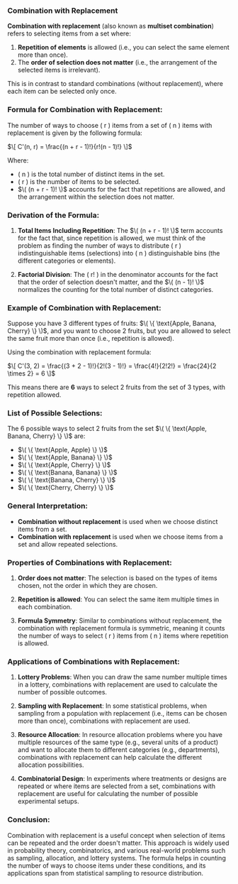 ### **Combination with Replacement**

**Combination with replacement** (also known as **multiset combination**) refers to selecting items from a set where:

1. **Repetition of elements** is allowed (i.e., you can select the same element more than once).
2. The **order of selection does not matter** (i.e., the arrangement of the selected items is irrelevant).

This is in contrast to standard combinations (without replacement), where each item can be selected only once.

### **Formula for Combination with Replacement:**

The number of ways to choose \( r \) items from a set of \( n \) items with replacement is given by the following formula:

$\[
C'(n, r) = \frac{(n + r - 1)!}{r!(n - 1)!}
\]$

Where:
- \( n \) is the total number of distinct items in the set.
- \( r \) is the number of items to be selected.
- $\( (n + r - 1)! \)$ accounts for the fact that repetitions are allowed, and the arrangement within the selection does not matter.

### **Derivation of the Formula:**

1. **Total Items Including Repetition**: The $\( (n + r - 1)! \)$ term accounts for the fact that, since repetition is allowed, we must think of the problem as finding the number of ways to distribute \( r \) indistinguishable items (selections) into \( n \) distinguishable bins (the different categories or elements).

2. **Factorial Division**: The \( r! \) in the denominator accounts for the fact that the order of selection doesn't matter, and the $\( (n - 1)! \)$ normalizes the counting for the total number of distinct categories.

### **Example of Combination with Replacement:**

Suppose you have 3 different types of fruits: $\( \{ \text{Apple, Banana, Cherry} \} \)$, and you want to choose 2 fruits, but you are allowed to select the same fruit more than once (i.e., repetition is allowed).

Using the combination with replacement formula:

$\[
C'(3, 2) = \frac{(3 + 2 - 1)!}{2!(3 - 1)!} = \frac{4!}{2!2!} = \frac{24}{2 \times 2} = 6
\]$

This means there are **6** ways to select 2 fruits from the set of 3 types, with repetition allowed.

### **List of Possible Selections:**

The 6 possible ways to select 2 fruits from the set $\( \{ \text{Apple, Banana, Cherry} \} \)$ are:

- $\( \{ \text{Apple, Apple} \} \)$
- $\( \{ \text{Apple, Banana} \} \)$
- $\( \{ \text{Apple, Cherry} \} \)$
- $\( \{ \text{Banana, Banana} \} \)$
- $\( \{ \text{Banana, Cherry} \} \)$
- $\( \{ \text{Cherry, Cherry} \} \)$

### **General Interpretation:**

- **Combination without replacement** is used when we choose distinct items from a set.
- **Combination with replacement** is used when we choose items from a set and allow repeated selections.

### **Properties of Combinations with Replacement:**

1. **Order does not matter**: The selection is based on the types of items chosen, not the order in which they are chosen.
   
2. **Repetition is allowed**: You can select the same item multiple times in each combination.

3. **Formula Symmetry**: Similar to combinations without replacement, the combination with replacement formula is symmetric, meaning it counts the number of ways to select \( r \) items from \( n \) items where repetition is allowed.

### **Applications of Combinations with Replacement:**

1. **Lottery Problems**: When you can draw the same number multiple times in a lottery, combinations with replacement are used to calculate the number of possible outcomes.
   
2. **Sampling with Replacement**: In some statistical problems, when sampling from a population with replacement (i.e., items can be chosen more than once), combinations with replacement are used.
   
3. **Resource Allocation**: In resource allocation problems where you have multiple resources of the same type (e.g., several units of a product) and want to allocate them to different categories (e.g., departments), combinations with replacement can help calculate the different allocation possibilities.

4. **Combinatorial Design**: In experiments where treatments or designs are repeated or where items are selected from a set, combinations with replacement are useful for calculating the number of possible experimental setups.

### **Conclusion:**

Combination with replacement is a useful concept when selection of items can be repeated and the order doesn't matter. This approach is widely used in probability theory, combinatorics, and various real-world problems such as sampling, allocation, and lottery systems. The formula helps in counting the number of ways to choose items under these conditions, and its applications span from statistical sampling to resource distribution.
